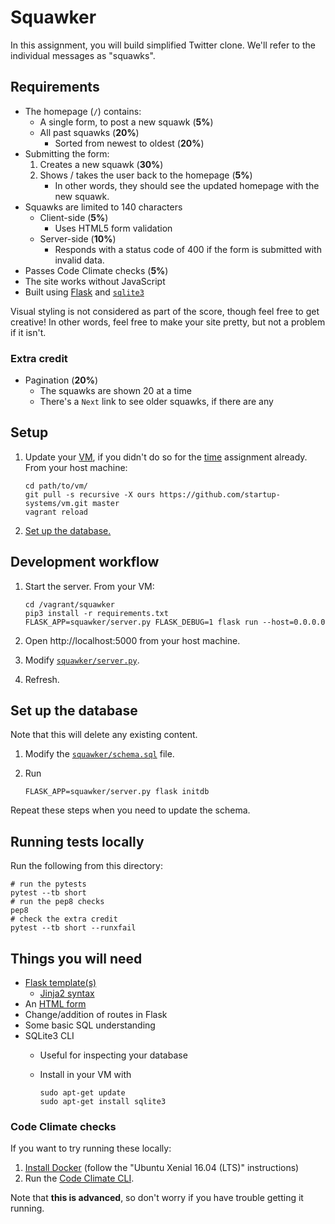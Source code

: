 # Squawker

In this assignment, you will build simplified Twitter clone. We'll refer to the individual messages as "squawks".

## Requirements

* The homepage (`/`) contains:
    * A single form, to post a new squawk (**5%**)
    * All past squawks (**20%**)
        * Sorted from newest to oldest (**20%**)
* Submitting the form:
    1. Creates a new squawk (**30%**)
    1. Shows / takes the user back to the homepage (**5%**)
        * In other words, they should see the updated homepage with the new squawk.
* Squawks are limited to 140 characters
    * Client-side (**5%**)
        * Uses HTML5 form validation
    * Server-side (**10%**)
        * Responds with a status code of 400 if the form is submitted with invalid data.
* Passes Code Climate checks (**5%**)
* The site works without JavaScript
* Built using [Flask](http://flask.pocoo.org/) and [`sqlite3`](https://docs.python.org/3/library/sqlite3.html)

Visual styling is not considered as part of the score, though feel free to get creative! In other words, feel free to make your site pretty, but not a problem if it isn't.

### Extra credit

* Pagination (**20%**)
    * The squawks are shown 20 at a time
    * There's a `Next` link to see older squawks, if there are any

## Setup

1. Update your [VM](https://github.com/startup-systems/vm), if you didn't do so for the [time](https://docs.google.com/document/d/15VzRMLHLGm_l9dzUObQlsOoY12J_jH3U0b9Bu2yi6EI/edit#heading=h.lyptz0o698my) assignment already. From your host machine:

    ```shell
    cd path/to/vm/
    git pull -s recursive -X ours https://github.com/startup-systems/vm.git master
    vagrant reload
    ```

1. [Set up the database.](#set-up-the-database)

## Development workflow

1. Start the server. From your VM:

    ```shell
    cd /vagrant/squawker
    pip3 install -r requirements.txt
    FLASK_APP=squawker/server.py FLASK_DEBUG=1 flask run --host=0.0.0.0
    ```

1. Open http://localhost:5000 from your host machine.
1. Modify [`squawker/server.py`](squawker/server.py).
1. Refresh.

## Set up the database

Note that this will delete any existing content.

1. Modify the [`squawker/schema.sql`](squawker/schema.sql) file.
1. Run

    ```shell
    FLASK_APP=squawker/server.py flask initdb
    ```
Repeat these steps when you need to update the schema.

## Running tests locally

Run the following from this directory:

```shell
# run the pytests
pytest --tb short
# run the pep8 checks
pep8
# check the extra credit
pytest --tb short --runxfail
```

## Things you will need

* [Flask template(s)](http://flask.pocoo.org/docs/0.11/quickstart/#rendering-templates)
    * [Jinja2 syntax](http://jinja.pocoo.org/docs/dev/templates/)
* An [HTML form](https://developer.mozilla.org/en-US/docs/Web/Guide/HTML/Forms)
* Change/addition of routes in Flask
* Some basic SQL understanding
* SQLite3 CLI
    * Useful for inspecting your database
    * Install in your VM with

        ```shell
        sudo apt-get update
        sudo apt-get install sqlite3
        ```

### Code Climate checks

If you want to try running these locally:

1. [Install Docker](https://docs.docker.com/engine/installation/linux/ubuntulinux/) (follow the "Ubuntu Xenial 16.04 (LTS)" instructions)
1. Run the [Code Climate CLI](https://github.com/codeclimate/codeclimate#readme).

Note that **this is advanced**, so don't worry if you have trouble getting it running.
